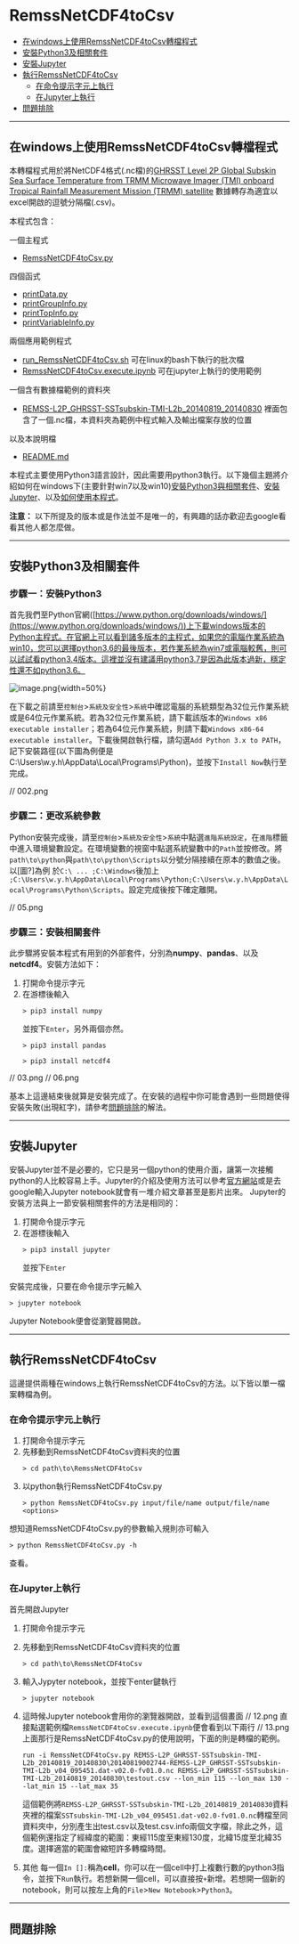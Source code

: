 RemssNetCDF4toCsv
=================
*   [在windows上使用RemssNetCDF4toCsv轉檔程式](#在windows上使用remssnetcdf4tocsv轉檔程式)
*   [安裝Python3及相關套件](#安裝python3及相關套件)
*   [安裝Jupyter](#安裝jupyter)
*   [執行RemssNetCDF4toCsv](#執行remssnetcdf4tocsv)
    *   [在命令提示字元上執行](#在命令提示字元上執行)
    *   [在Jupyter上執行](#在jupyter上執行)
*   [問題排除](#問題排除)

* * *

## 在windows上使用RemssNetCDF4toCsv轉檔程式

本轉檔程式用於將NetCDF4格式(.nc檔)的[GHRSST Level 2P Global Subskin Sea Surface Temperature from TRMM Microwave Imager (TMI) onboard Tropical Rainfall Measurement Mission (TRMM) satellite](https://podaac.jpl.nasa.gov/dataset/TMI-REMSS-L2P-v4) 數據轉存為適宜以excel開啟的逗號分隔檔(.csv)。

本程式包含：

一個主程式
*   [RemssNetCDF4toCsv.py](./RemssNetCDF4toCsv.py)

四個函式
*   [printData.py](./printData.py)
*   [printGroupInfo.py](./printGroupInfo.py)
*   [printTopInfo.py](./printTopInfo.py)
*   [printVariableInfo.py](./printVariableInfo.py)

兩個應用範例程式
*   [run_RemssNetCDF4toCsv.sh](./run_RemssNetCDF4toCsv.sh)
    可在linux的bash下執行的批次檔
*   [RemssNetCDF4toCsv.execute.ipynb](./RemssNetCDF4toCsv.execute.ipynb)
    可在jupyter上執行的使用範例

一個含有數據檔範例的資料夾
*   [REMSS-L2P_GHRSST-SSTsubskin-TMI-L2b_20140819_20140830](./REMSS-L2P_GHRSST-SSTsubskin-TMI-L2b_20140819_20140830/)
    裡面包含了一個.nc檔，本資料夾為範例中程式輸入及輸出檔案存放的位置
    
以及本說明檔
*   [README.md](./README.md)

本程式主要使用Python3語言設計，因此需要用python3執行。以下幾個主題將介紹如何在windows下(主要針對win7以及win10)[安裝Python3與相關套件](#python3)、[安裝Jupyter](#jupyter)、以及[如何使用本程式](#execute)。

**注意：** 以下所提及的版本或是作法並不是唯一的，有興趣的話亦歡迎去google看看其他人都怎麼做。

* * *

## 安裝Python3及相關套件

### 步驟一：安裝Python3
首先我們至Python官網([https://www.python.org/downloads/windows/](https://www.python.org/downloads/windows/))上下載windows版本的Python主程式。在官網上可以看到諸多版本的主程式，如果您的電腦作業系統為win10，您可以選擇python3.6的最後版本，若作業系統為win7或電腦較舊，則可以試試看python3.4版本。這裡並沒有建議用python3.7是因為此版本過新，穩定性還不如python3.6。

![image.png](https://s25.postimg.cc/ln5mcan4f/image.png){width=50%}

在下載之前請至`控制台`>`系統及安全性`>`系統`中確認電腦的系統類型為32位元作業系統或是64位元作業系統。若為32位元作業系統，請下載該版本的`Windows x86 executable installer`；若為64位元作業系統，則請下載`Windows x86-64 executable installer`。下載後開啟執行檔，請勾選`Add Python 3.x to PATH`，記下安裝路徑(以下圖為例便是C:\Users\w.y.h\AppData\Local\Programs\Python)，並按下`Install Now`執行至完成。

// 002.png

### 步驟二：更改系統參數
Python安裝完成後，請至`控制台`>`系統及安全性`>`系統`中點選`進階系統設定`，在`進階`標籤中進入環境變數設定。在環境變數的視窗中點選系統變數中的`Path`並按修改。將`path\to\python`與`path\to\python\Scripts`以分號分隔接續在原本的數值之後。以[圖?]為例
於`C:\ ... ;C:\Windows`後加上 `;C:\Users\w.y.h\AppData\Local\Programs\Python;C:\Users\w.y.h\AppData\Local\Programs\Python\Scripts`。設定完成後按下確定離開。

// 05.png

### 步驟三：安裝相關套件
此步驟將安裝本程式有用到的外部套件，分別為**numpy**、**pandas**、以及**netcdf4**。安裝方法如下：

1. 打開命令提示字元
2. 在游標後輸入
   ````
   > pip3 install numpy
   ````
   並按下`Enter`，另外兩個亦然。
   ````
   > pip3 install pandas
   ````
   ````
   > pip3 install netcdf4
   ````
   
// 03.png
// 06.png

基本上這邊結束後就算是安裝完成了。在安裝的過程中你可能會遇到一些問題使得安裝失敗(出現紅字)，請參考[問題排除](#problem)的解法。


* * *

## 安裝Jupyter

安裝Jupyter並不是必要的，它只是另一個python的使用介面，讓第一次接觸python的人比較容易上手。Jupyter的介紹及使用方法可以參考[官方網站](http://jupyter.org/)或是去google輸入Jupyter notebook就會有一堆介紹文章甚至是影片出來。
Jupyter的安裝方法與上一節安裝相關套件的方法是相同的：

1. 打開命令提示字元
2. 在游標後輸入
   ````
   > pip3 install jupyter
   ````
   並按下`Enter`

安裝完成後，只要在命令提示字元輸入
````
> jupyter notebook
````
Jupyter Notebook便會從瀏覽器開啟。



* * *

## 執行RemssNetCDF4toCsv

這邊提供兩種在windows上執行RemssNetCDF4toCsv的方法。以下皆以單一檔案轉檔為例。


### 在命令提示字元上執行

1. 打開命令提示字元
2. 先移動到RemssNetCDF4toCsv資料夾的位置
   ````
   > cd path\to\RemssNetCDF4toCsv
   ````
3. 以python執行RemssNetCDF4toCsv.py
   ````
   > python RemssNetCDF4toCsv.py input/file/name output/file/name <options>
   ````
   
想知道RemssNetCDF4toCsv.py的參數輸入規則亦可輸入
````
> python RemssNetCDF4toCsv.py -h
````
查看。

### 在Jupyter上執行

首先開啟Jupyter
1. 打開命令提示字元
2. 先移動到RemssNetCDF4toCsv資料夾的位置
   ````
   > cd path\to\RemssNetCDF4toCsv
   ````
3. 輸入Jypyter notebook，並按下enter鍵執行
   ````
   > jupyter notebook
   ````
4. 這時候Jupyter notebook會用你的瀏覽器開啟，並看到這個畫面
   // 12.png
   直接點選範例檔`RemssNetCDF4toCsv.execute.ipynb`便會看到以下兩行
   // 13.png
   上面那行是RemssNetCDF4toCsv.py的使用說明，下面的則是轉檔的範例。
   ```
   run -i RemssNetCDF4toCsv.py REMSS-L2P_GHRSST-SSTsubskin-TMI-L2b_20140819_20140830\20140819002744-REMSS-L2P_GHRSST-SSTsubskin-TMI-L2b_v04_095451.dat-v02.0-fv01.0.nc REMSS-L2P_GHRSST-SSTsubskin-TMI-L2b_20140819_20140830\testout.csv --lon_min 115 --lon_max 130 --lat_min 15 --lat_max 35
   ```
   這個範例將`REMSS-L2P_GHRSST-SSTsubskin-TMI-L2b_20140819_20140830`資料夾裡的檔案`SSTsubskin-TMI-L2b_v04_095451.dat-v02.0-fv01.0.nc`轉檔至同資料夾中，分別產生出test.csv以及test.csv.info兩個文字檔，除此之外，這個範例還指定了經緯度的範圍：東經115度至東經130度，北緯15度至北緯35度。選擇適當的範圍會縮短許多轉檔時間。
   
5. 其他
   每一個`In []:`稱為**cell**，你可以在一個cell中打上複數行數的python3指令，並按下`Run`執行。若想新開一個cell，可以直接按`+`新增。若想開一個新的notebook，則可以按左上角的`File`>`New Notebook`>`Python3`。

* * *

## 問題排除
